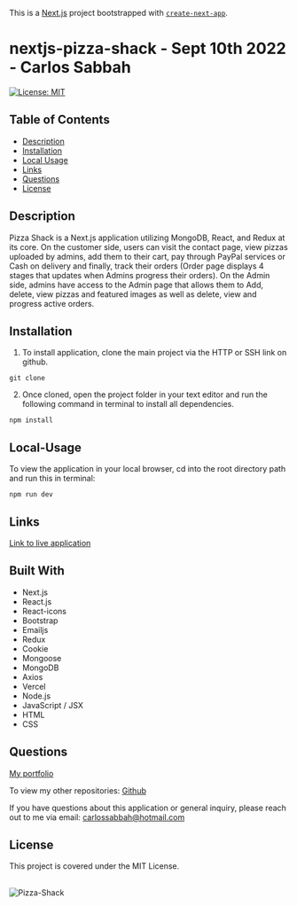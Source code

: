 This is a [Next.js](https://nextjs.org/) project bootstrapped with [`create-next-app`](https://github.com/vercel/next.js/tree/canary/packages/create-next-app).

# nextjs-pizza-shack - Sept 10th 2022 - Carlos Sabbah

[![License: MIT](https://img.shields.io/badge/License-MIT-yellow.svg)](https://opensource.org/licenses/MIT)

## Table of Contents

- [Description](#Description)
- [Installation](#Installation)
- [Local Usage](#Local-Usage)
- [Links](#Links)
- [Questions](#Questions)
- [License](#License)

##

## Description

Pizza Shack is a Next.js application utilizing MongoDB, React, and Redux at its core. On the customer side, users can visit the contact page, view pizzas uploaded by admins, add them to their cart, pay through PayPal services or Cash on delivery and finally, track their orders (Order page displays 4 stages that updates when Admins progress their orders). On the Admin side, admins have access to the Admin page that allows them to Add, delete, view pizzas and featured images as well as delete, view and progress active orders.

## Installation

1. To install application, clone the main project via the HTTP or SSH link on github.

```
git clone
```

2. Once cloned, open the project folder in your text editor and run the following command in terminal to install all dependencies.

```
npm install
```

## Local-Usage

To view the application in your local browser, cd into the root directory path and run this in terminal:

```
npm run dev
```

## Links

[Link to live application](https://nextjs-pizza-shack.vercel.app/)

## Built With

- Next.js
- React.js
- React-icons
- Bootstrap
- Emailjs
- Redux
- Cookie
- Mongoose
- MongoDB
- Axios
- Vercel
- Node.js
- JavaScript / JSX
- HTML
- CSS

## Questions

[My portfolio](https://csabbah.github.io/Carlos-Sabbah-portfolio/)

To view my other repositories:
[Github](https://github.com/csabbah)

If you have questions about this application or general inquiry, please reach out to me via email: carlossabbah@hotmail.com

## License

This project is covered under the MIT License.

</br>![Pizza-Shack](./public/Preview.png 'Pizza-Shack')</br>
